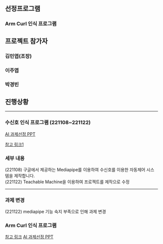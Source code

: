 ## 선정프로그램

### Arm Curl 인식 프로그램


## 프로젝트 참가자

### 김민엽(조장)
### 이주엽
### 박경빈


## 진행상황
--------------------------------------
### 수신호 인식 프로그램 (221108~221122)
[AI 과제선정 PPT](https://github.com/minnyeob/AI_project/files/9906815/221026_5.AI.PPT.pptx)

[참고 링크1](https://youtu.be/eHxDWhtbRCk)

### 세부 내용
(221108) 구글에서 제공하는 Mediapipe를 이용하여 수신호를 이용한 자동제어 시스템을 제작합니다.        
(221122) Teachable Machine을 이용하여 프로젝트를 제작으로 수정       

--------------------------------------

### 과제 변경
(221122) mediapipe 기능 숙지 부족으로 인해 과제 변경

### Arm Curl 인식 프로그램

[참고 링크](https://www.youtube.com/watch?v=06TE_U21FK4)
[AI 과제선정 PPT](https://github.com/leejuyeo/AI-control/blob/main/%EC%95%94%EC%BB%AC%EC%B9%B4%EC%9A%B4%ED%8A%B8%20(1).pptx)
